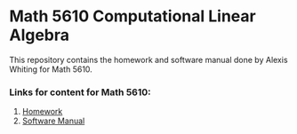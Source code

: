 # Math 5610 Computational Linear Algebra

This repository contains the homework and software manual done by Alexis Whiting for Math 5610. 

### Links for content for Math 5610:

1. [Homework](https://LexiWhiting.github.io/math5610/homework/tableofcontents)
2. [Software Manual](https://LexiWhiting.github.io/math5610/softwaremanual/softwaremanual)

